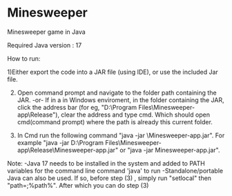 # Minesweeper
 Minesweeper game in Java




Required Java version : 17

How to run: 

1)Either export the code into a JAR file (using IDE), or use the included Jar file. 

2) Open command prompt and navigate to the folder path containing the JAR.
   -or-
 If in a in Windows enviroment, in the folder containing the JAR, click the address bar (for eg, "D:\Program Files\Minesweeper-app\Release"), clear the address and type cmd. Which should open cmd(command prompt) where the path is already this current folder.

3) In Cmd run the following command "java -jar <path>\Minesweeper-app.jar". For example "java -jar D:\Program Files\Minesweeper-app\Release\Minesweeper-app.jar" or "java -jar Minesweeper-app.jar".

Note: 
-Java 17 needs to be installed in the system and added to PATH variables for the command line command 'java' to run
-Standalone/portable Java can also be used. If so, before step (3) , simply run "setlocal" then "path=<PATH OF STANDALONE>;%path%". After which you can do step (3)
